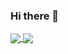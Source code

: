 ### Hi there 👋

<!--
**ca-john/ca-john** is a ✨ _special_ ✨ repository because its `README.md` (this file) appears on your GitHub profile.

Here are some ideas to get you started:

- 🔭 I’m currently working on ...
- 🌱 I’m currently learning ...
- 👯 I’m looking to collaborate on ...
- 🤔 I’m looking for help with ...
- 💬 Ask me about ...
- 📫 How to reach me: ...
- 😄 Pronouns: ...
- ⚡ Fun fact: ...


I am a fourth year student at the University of Toronto pursuing a double major in Computer Science and Applied Statistics.
I'm currently working on personal projects that include my personal website and parallel computing with CUDA.
-->


<a href="https://github.com/anuraghazra/github-readme-stats">
  <img align="center" src="https://github-readme-stats.vercel.app/api?username=ca-john&count_private=true&show_icons=true&include_all_commits=true&hide_border=true&hide_title=true&hide=stars,prs&count_private=true&theme=gruvbox" />
</a>
<a href="https://github.com/anuraghazra/github-readme-stats">
  <img align="center" src="https://github-readme-stats.vercel.app/api/top-langs/?username=ca-john&langs_count=3&hide_title=true&hide_border=true&count_private=true&theme=gruvbox&langs_count=6&exclude_repo=ca-john.github.io" />
</a>
